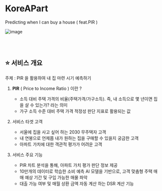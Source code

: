 # KoreAPart
Predicting when I can buy a house ( feat.PIR ) 


![image](https://user-images.githubusercontent.com/53653584/216432737-ec47ec51-032a-4481-ba84-91b53baee4b3.png)

<br/><br/>
## ⭐️ 서비스 개요  

주제 : PIR 을 활용하여 내 집 마련 시기 예측하기 <br/>

1. **PIR** ( Price to Income Ratio ) 이란 ?  <br/>
   - 소득 대비 주택 가격의 비율(주택가격/가구소득). 즉, 내 소득으로 몇 년이면 집을 살 수 있는가? 라는 의미  <br/>
   - 가구 소득 수준 대비 주택 가격 적정성 판단 지표로 활용되는 값 

2. 서비스 타겟 고객 
   - 서울에 집을 사고 싶어 하는 2030 무주택자 고객 
   - 내 연봉으로 언제쯤 내가 원하는 집을 구매할 수 있을지 궁금한 고객 
   - 아파트 가치에 대한 객관적 평가가 어려운 고객  

3. 서비스 주요 기능 
   - PIR 차트 분석을 통해, 아파트 가치 평가 판단 정보 제공 
   - 10만개의 데이터로 학습한 소비 예측 AI 모델을 기반으로, 고객 맞춤형 주택 매매 예상 기간 및 구입 가능한 매물 파악 
   - 대출 가능 여부 및 매월 상환 금액 자동 계산 하는 DSR 계산 기능


